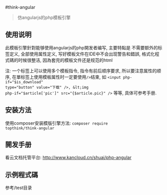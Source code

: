 
#think-angular

> 仿angularjs的php模板引擎

## 使用说明

此模板引擎針對能够使用angularjs的php開发者编写, 主要特點是 不需要额外的标签定义, 全部使用属性定义, 写好模板文件在IDE中不会出现警告和錯誤, 格式化程式碼的时候很整洁, 因為套完的模板文件还是规范的html

注: 一个标签上可以使用多个模板指令, 指令有前后顺序要求, 所以要注意属性的顺序, 在單标签上使用模板属性时一定要使用<code>/></code>结束, 如 <code>&lt;input php-if="$is_download" type="button" value="下载" />, &lt;img php-if="$article['pic']" src="{&dollar;article.pic}" /></code> 等等, 具体可参考手册.  

## 安装方法

使用composer安装模版引擎方法: <code>composer require topthink/think-angular</code>

## 開发手册
看云文档托管平台: http://www.kancloud.cn/shuai/php-angular

## 示例程式碼
参考/test目录 